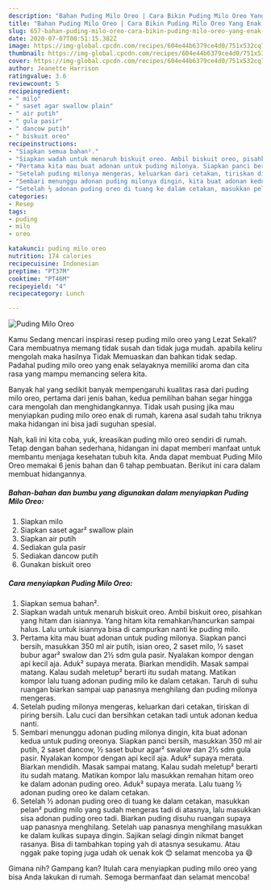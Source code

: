 ```yaml
---
description: "Bahan Puding Milo Oreo | Cara Bikin Puding Milo Oreo Yang Enak Dan Mudah"
title: "Bahan Puding Milo Oreo | Cara Bikin Puding Milo Oreo Yang Enak Dan Mudah"
slug: 657-bahan-puding-milo-oreo-cara-bikin-puding-milo-oreo-yang-enak-dan-mudah
date: 2020-07-07T00:51:15.382Z
image: https://img-global.cpcdn.com/recipes/604e44b6379ce4d0/751x532cq70/puding-milo-oreo-foto-resep-utama.jpg
thumbnail: https://img-global.cpcdn.com/recipes/604e44b6379ce4d0/751x532cq70/puding-milo-oreo-foto-resep-utama.jpg
cover: https://img-global.cpcdn.com/recipes/604e44b6379ce4d0/751x532cq70/puding-milo-oreo-foto-resep-utama.jpg
author: Jeanette Harrison
ratingvalue: 3.6
reviewcount: 5
recipeingredient:
- " milo"
- " saset agar swallow plain"
- " air putih"
- " gula pasir"
- " dancow putih"
- " biskuit oreo"
recipeinstructions:
- "Siapkan semua bahan²."
- "Siapkan wadah untuk menaruh biskuit oreo. Ambil biskuit oreo, pisahkan yang hitam dan isiannya. Yang hitam kita remahkan/hancurkan sampai halus. Lalu untuk isiannya bisa di campurkan nanti ke puding milo."
- "Pertama kita mau buat adonan untuk puding milonya. Siapkan panci bersih, masukkan 350 ml air putih, isian oreo, 2 saset milo, ½ saset bubur agar² swalow dan 2½ sdm gula pasir. Nyalakan kompor dengan api kecil aja. Aduk² supaya merata. Biarkan mendidih. Masak sampai matang. Kalau sudah meletup² berarti itu sudah matang. Matikan kompor lalu tuang adonan puding milo ke dalam cetakan. Taruh di suhu ruangan biarkan sampai uap panasnya menghilang dan puding milonya mengeras."
- "Setelah puding milonya mengeras, keluarkan dari cetakan, tiriskan di piring bersih. Lalu cuci dan bersihkan cetakan tadi untuk adonan kedua nanti."
- "Sembari menunggu adonan puding milonya dingin, kita buat adonan kedua untuk puding oreonya. Siapkan panci bersih, masukkan 350 ml air putih, 2 saset dancow, ½ saset bubur agar² swalow dan 2½ sdm gula pasir. Nyalakan kompor dengan api kecil aja. Aduk² supaya merata. Biarkan mendidih. Masak sampai matang. Kalau sudah meletup² berarti itu sudah matang. Matikan kompor lalu masukkan remahan hitam oreo ke dalam adonan puding oreo. Aduk² supaya merata. Lalu tuang ½ adonan puding oreo ke dalam cetakan."
- "Setelah ½ adonan puding oreo di tuang ke dalam cetakan, masukkan pelan² puding milo yang sudah mengeras tadi di atasnya, lalu masukkan sisa adonan puding oreo tadi. Biarkan puding disuhu ruangan supaya uap panasnya menghilang. Setelah uap panasnya menghilang masukkan ke dalam kulkas supaya dingin. Sajikan selagi dingin nikmat banget rasanya. Bisa di tambahkan toping yah di atasnya sesukamu. Atau nggak pake toping juga udah ok uenak kok 😊 selamat mencoba ya 😄"
categories:
- Resep
tags:
- puding
- milo
- oreo

katakunci: puding milo oreo 
nutrition: 174 calories
recipecuisine: Indonesian
preptime: "PT37M"
cooktime: "PT46M"
recipeyield: "4"
recipecategory: Lunch

---
```



![Puding Milo Oreo](https://img-global.cpcdn.com/recipes/604e44b6379ce4d0/751x532cq70/puding-milo-oreo-foto-resep-utama.jpg)

Kamu Sedang mencari inspirasi resep puding milo oreo yang Lezat Sekali? Cara membuatnya memang tidak susah dan tidak juga mudah. apabila keliru mengolah maka hasilnya Tidak Memuaskan dan bahkan tidak sedap. Padahal puding milo oreo yang enak selayaknya memiliki aroma dan cita rasa yang mampu memancing selera kita.



Banyak hal yang sedikit banyak mempengaruhi kualitas rasa dari puding milo oreo, pertama dari jenis bahan, kedua pemilihan bahan segar hingga cara mengolah dan menghidangkannya. Tidak usah pusing jika mau menyiapkan puding milo oreo enak di rumah, karena asal sudah tahu triknya maka hidangan ini bisa jadi suguhan spesial.


Nah, kali ini kita coba, yuk, kreasikan puding milo oreo sendiri di rumah. Tetap dengan bahan sederhana, hidangan ini dapat memberi manfaat untuk membantu menjaga kesehatan tubuh kita. Anda dapat membuat Puding Milo Oreo memakai 6 jenis bahan dan 6 tahap pembuatan. Berikut ini cara dalam membuat hidangannya.

<!--inarticleads1-->

##### Bahan-bahan dan bumbu yang digunakan dalam menyiapkan Puding Milo Oreo:

1. Siapkan  milo
1. Siapkan  saset agar² swallow plain
1. Siapkan  air putih
1. Sediakan  gula pasir
1. Sediakan  dancow putih
1. Gunakan  biskuit oreo




<!--inarticleads2-->

##### Cara menyiapkan Puding Milo Oreo:

1. Siapkan semua bahan².
1. Siapkan wadah untuk menaruh biskuit oreo. Ambil biskuit oreo, pisahkan yang hitam dan isiannya. Yang hitam kita remahkan/hancurkan sampai halus. Lalu untuk isiannya bisa di campurkan nanti ke puding milo.
1. Pertama kita mau buat adonan untuk puding milonya. Siapkan panci bersih, masukkan 350 ml air putih, isian oreo, 2 saset milo, ½ saset bubur agar² swalow dan 2½ sdm gula pasir. Nyalakan kompor dengan api kecil aja. Aduk² supaya merata. Biarkan mendidih. Masak sampai matang. Kalau sudah meletup² berarti itu sudah matang. Matikan kompor lalu tuang adonan puding milo ke dalam cetakan. Taruh di suhu ruangan biarkan sampai uap panasnya menghilang dan puding milonya mengeras.
1. Setelah puding milonya mengeras, keluarkan dari cetakan, tiriskan di piring bersih. Lalu cuci dan bersihkan cetakan tadi untuk adonan kedua nanti.
1. Sembari menunggu adonan puding milonya dingin, kita buat adonan kedua untuk puding oreonya. Siapkan panci bersih, masukkan 350 ml air putih, 2 saset dancow, ½ saset bubur agar² swalow dan 2½ sdm gula pasir. Nyalakan kompor dengan api kecil aja. Aduk² supaya merata. Biarkan mendidih. Masak sampai matang. Kalau sudah meletup² berarti itu sudah matang. Matikan kompor lalu masukkan remahan hitam oreo ke dalam adonan puding oreo. Aduk² supaya merata. Lalu tuang ½ adonan puding oreo ke dalam cetakan.
1. Setelah ½ adonan puding oreo di tuang ke dalam cetakan, masukkan pelan² puding milo yang sudah mengeras tadi di atasnya, lalu masukkan sisa adonan puding oreo tadi. Biarkan puding disuhu ruangan supaya uap panasnya menghilang. Setelah uap panasnya menghilang masukkan ke dalam kulkas supaya dingin. Sajikan selagi dingin nikmat banget rasanya. Bisa di tambahkan toping yah di atasnya sesukamu. Atau nggak pake toping juga udah ok uenak kok 😊 selamat mencoba ya 😄




Gimana nih? Gampang kan? Itulah cara menyiapkan puding milo oreo yang bisa Anda lakukan di rumah. Semoga bermanfaat dan selamat mencoba!
